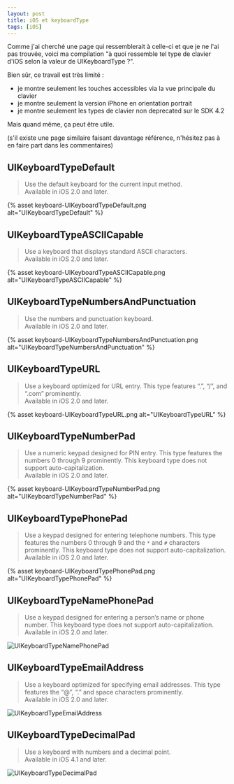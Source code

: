 ```yaml
---
layout: post
title: iOS et keyboardType
tags: [iOS]
---
```


Comme j'ai cherché une page qui ressemblerait à celle-ci et que je ne l'ai pas
trouvée, voici ma compilation "à quoi ressemble tel type de clavier d'iOS selon
la valeur de UIKeyboardType ?".

Bien sûr, ce travail est très limité :

- je montre seulement les touches accessibles via la vue principale du clavier
- je montre seulement la version iPhone en orientation portrait
- je montre seulement les types de clavier non deprecated sur le SDK 4.2

Mais quand même, ça peut être utile.

(s'il existe une page similaire faisant davantage référence, n'hésitez pas à en
faire part dans les commentaires)

## UIKeyboardTypeDefault

> Use the default keyboard for the current input method.  
> Available in iOS 2.0 and later.

{% asset keyboard-UIKeyboardTypeDefault.png alt="UIKeyboardTypeDefault" %}

## UIKeyboardTypeASCIICapable

> Use a keyboard that displays standard ASCII characters.  
> Available in iOS 2.0 and later.

{% asset keyboard-UIKeyboardTypeASCIICapable.png alt="UIKeyboardTypeASCIICapable" %}

## UIKeyboardTypeNumbersAndPunctuation

> Use the numbers and punctuation keyboard.  
> Available in iOS 2.0 and later.

{% asset keyboard-UIKeyboardTypeNumbersAndPunctuation.png alt="UIKeyboardTypeNumbersAndPunctuation" %}

## UIKeyboardTypeURL

> Use a keyboard optimized for URL entry. This type features “.”, “/”, and
> “.com” prominently.  
> Available in iOS 2.0 and later.

{% asset keyboard-UIKeyboardTypeURL.png alt="UIKeyboardTypeURL" %}

## UIKeyboardTypeNumberPad

> Use a numeric keypad designed for PIN entry. This type features the numbers 0
> through 9 prominently. This keyboard type does not support
> auto-capitalization.  
> Available in iOS 2.0 and later.

{% asset keyboard-UIKeyboardTypeNumberPad.png alt="UIKeyboardTypeNumberPad" %}

## UIKeyboardTypePhonePad

> Use a keypad designed for entering telephone numbers. This type features the
> numbers 0 through 9 and the `*` and `#` characters prominently. This keyboard
> type does not support auto-capitalization.  
> Available in iOS 2.0 and later.

{% asset keyboard-UIKeyboardTypePhonePad.png alt="UIKeyboardTypePhonePad" %}

## UIKeyboardTypeNamePhonePad

> Use a keypad designed for entering a person’s name or phone number. This
> keyboard type does not support auto-capitalization.  
> Available in iOS 2.0 and later.

![UIKeyboardTypeNamePhonePad](../../assets/images/keyboard-UIKeyboardTypeNamePhonePad.png)

## UIKeyboardTypeEmailAddress

> Use a keyboard optimized for specifying email addresses. This type features
> the “@”, “.” and space characters prominently.  
> Available in iOS 2.0 and later.

![UIKeyboardTypeEmailAddress](../../assets/images/keyboard-UIKeyboardTypeEmailAddress.png)

## UIKeyboardTypeDecimalPad

> Use a keyboard with numbers and a decimal point.  
> Available in iOS 4.1 and later.

![UIKeyboardTypeDecimalPad](../../assets/images/keyboard-UIKeyboardTypeDecimalPad.png)
